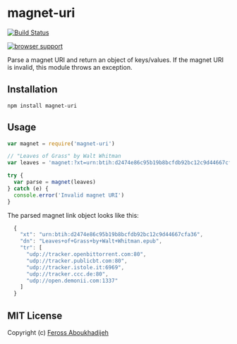 magnet-uri
==========

[![Build Status](https://travis-ci.org/feross/magnet-uri.png?branch=master)](https://travis-ci.org/feross/magnet-uri)

[![browser support](https://ci.testling.com/feross/magnet-uri.png)](https://ci.testling.com/feross/magnet-uri)

Parse a magnet URI and return an object of keys/values. If the magnet URI is invalid, this module throws an exception.

## Installation

`npm install magnet-uri`

## Usage

```js
var magnet = require('magnet-uri')

// "Leaves of Grass" by Walt Whitman
var leaves = 'magnet:?xt=urn:btih:d2474e86c95b19b8bcfdb92bc12c9d44667cfa36&dn=Leaves+of+Grass+by+Walt+Whitman.epub&tr=udp%3A%2F%2Ftracker.openbittorrent.com%3A80&tr=udp%3A%2F%2Ftracker.publicbt.com%3A80&tr=udp%3A%2F%2Ftracker.istole.it%3A6969&tr=udp%3A%2F%2Ftracker.ccc.de%3A80&tr=udp%3A%2F%2Fopen.demonii.com%3A1337'

try {
  var parse = magnet(leaves)
} catch (e) {
  console.error('Invalid magnet URI')
}

```

The parsed magnet link object looks like this:

```js
  {
    "xt": "urn:btih:d2474e86c95b19b8bcfdb92bc12c9d44667cfa36",
    "dn": "Leaves+of+Grass+by+Walt+Whitman.epub",
    "tr": [
      "udp://tracker.openbittorrent.com:80",
      "udp://tracker.publicbt.com:80",
      "udp://tracker.istole.it:6969",
      "udp://tracker.ccc.de:80",
      "udp://open.demonii.com:1337"
    ]
  }
```

## MIT License

Copyright (c) [Feross Aboukhadijeh](http://feross.org)
